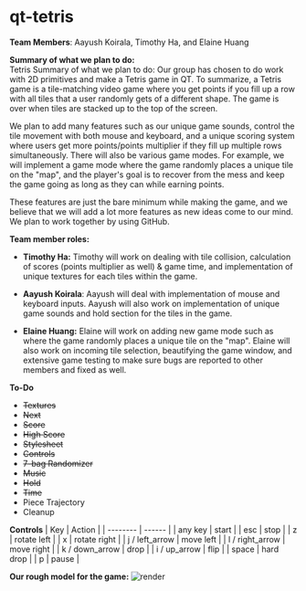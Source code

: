 # qt-tetris

**Team Members**: Aayush Koirala, Timothy Ha, and Elaine Huang<br/>

**Summary of what we plan to do:** <br/>
Tetris Summary of what we plan to do: Our group has chosen to do work with 2D primitives and make a Tetris game in QT. To summarize, a Tetris game is a tile-matching video game where you get points if you fill up a row with all tiles that a user randomly gets of a different shape. The game is over when tiles are stacked up to the top of the screen. 

We plan to add many features such as our unique game sounds, control the tile movement with both mouse and keyboard, and a unique scoring system where users get more points/points multiplier if they fill up multiple rows simultaneously. There will also be various game modes. For example, we will implement a game mode where the game randomly places a unique tile on the "map", and the player's goal is to recover from the mess and keep the game going as long as they can while earning points. 

These features are just the bare minimum while making the game, and we believe that we will add a lot more features as new ideas come to our mind. We plan to work together by using GitHub.

**Team member roles:**<br/>
* **Timothy Ha:** Timothy will work on dealing with tile collision, calculation of scores (points multiplier as well) & game time, and implementation of unique textures for each tiles within the game.<br/>

* **Aayush Koirala**: Aayush will deal with implementation of mouse and keyboard inputs. Aayush will also work on implementation of unique game sounds and hold section for the tiles in the game.<br/>

* **Elaine Huang:** Elaine will work on adding new game mode such as where the game randomly places a unique tile on the "map". Elaine will also work on incoming tile selection, beautifying the game window, and extensive game testing to make sure bugs are reported to other members and fixed as well.<br/>

**To-Do**
* ~~Textures~~
* ~~Next~~
* ~~Score~~
* ~~High Score~~
* ~~Stylesheet~~
* ~~Controls~~
* ~~7-bag Randomizer~~
* ~~Music~~
* ~~Hold~~
* ~~Time~~
* Piece Trajectory
* Cleanup

**Controls**
| Key      | Action |
| -------- | ------ |
| any key  | start  |
| esc      | stop   |
| z        | rotate left  |
| x        | rotate right |
| j / left_arrow  | move left |
| l / right_arrow | move right |
| k / down_arrow  | drop |
| i / up_arrow    | flip |
| space | hard drop  |
| p | pause |


**Our rough model for the game:**
![render](https://i.imgur.com/hO2WZV1.png)


